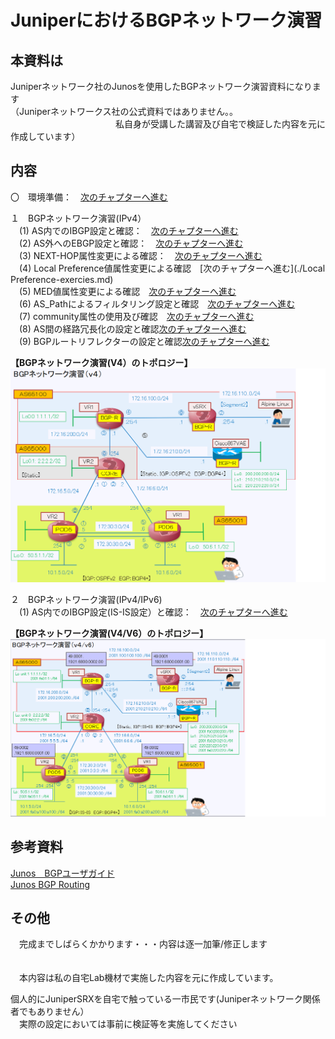 # JuniperにおけるBGPネットワーク演習

## 本資料は
Juniperネットワーク社のJunosを使用したBGPネットワーク演習資料になります<br>
（Juniperネットワークス社の公式資料ではありません。。<br>
　　　　　　　　　　　　私自身が受講した講習及び自宅で検証した内容を元に作成しています）<br>
       
## 内容<br>
〇　環境準備：　[次のチャプターへ進む](./preparation.md) <br>

１　BGPネットワーク演習(IPv4）<br>
　(1) AS内でのIBGP設定と確認：　[次のチャプターへ進む](./IBGP-exercies.md) <br>
　(2) AS外へのEBGP設定と確認：　[次のチャプターへ進む](./EBGP-exercies.md) <br>
　(3) NEXT-HOP属性変更による確認：　[次のチャプターへ進む](./NEXT-HOP-exercies.md) <br>
　(4) Local Preference値属性変更による確認　[次のチャプターへ進む](./Local Preference-exercies.md) <br>
　(5) MED値属性変更による確認　[次のチャプターへ進む](./MED-exercies.md) <br>
　(6) AS_Pathによるフィルタリング設定と確認　[次のチャプターへ進む](./AS_Path-filter-exercies.md) <br>
　(7) community属性の使用及び確認　[次のチャプターへ進む](./AS_Path-filter-exercies.md) <br>
　(8) AS間の経路冗長化の設定と確認[次のチャプターへ進む](./AS_Redandace.md) <br>
　(9) BGPルートリフレクターの設定と確認[次のチャプターへ進む](./BGP-route-refrecter.md) <br> 

 **【BGPネットワーク演習(V4）のトポロジー】**<br>
  ![Diagram](./images/bgp-v4-topology.jpg)<br>


２　BGPネットワーク演習(IPv4/IPv6)<br>
　(1) AS内でのIBGP設定(IS-IS設定）と確認：　[次のチャプターへ進む](./IBGP-exercies-IS-IS.md) <br>

 **【BGPネットワーク演習(V4/V6）のトポロジー】**<br>
  ![Diagram](./images/bgp-v6-topology.jpg)<br>


## 参考資料
  [Junos　BGPユーザガイド](https://www.juniper.net/documentation/jp/ja/software/junos/bgp/topics/topic-map/bgp-overview.html)<br>
  [Junos BGP Routing](https://www.infraexpert.com/infra/study04.html)<br>
   

## その他　
  　完成までしばらくかかります・・・内容は逐一加筆/修正します<br>　　
 
 　本内容は私の自宅Lab機材で実施した内容を元に作成しています。<br>
   
   個人的にJuniperSRXを自宅で触っている一市民です(Juniperネットワーク関係者でもありません） <br>
  　実際の設定においては事前に検証等を実施してください<br>　


  
